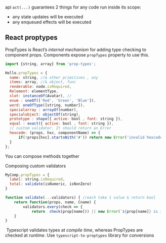 api `act(...)` guarantees 2 things for any code run inside its scope:
- any state updates will be executed
- any enqueued effects will be executed

## React proptypes

PropTypes is React’s *internal mechanism* for adding type checking to component props. Components expose `propTypes` property to use this.

```jsx
import {string, array} from 'prop-types';

Hello.propTypes = {
  name: string, //& other primitives , any
  items: array, //& object, func
  renderable: node.isRequired, 
  Relement: elementType,
  slot: instanceOf(Avatar), //
  enum : oneOf(['Red', 'Green', 'Blue']),
  word: oneOfType([string, number]),
  specialarray : arrayOf(number),
  specialobject: objectOf(string),
  prototype : shape({ active: bool , font: string }),
  equal : exact({ active: bool , font: string }),
  // custom validator. It should return an Error
  hexcode: (props, hxc, componentName) => {
	  if(!props[hxc].startsWith('#')) return new Error('invalid hexcode')
  }
};
```
You can compose methods together

Composing custom validators
```jsx
MyComp.propTypes = {
  label: string.isRequired,
  total: validate(isNumeric, isNonZero)
}

function validate(...validators) { //each take 1 value & return bool
	return function(props, name, Cname) {
		validators.every(check => {
			return	check(prop[name])) || new Error(`${prop[name]} is invalid`)
	}
}
```

 Typescript validates types at _compile time_, whereas PropTypes are checked at _runtime_. Use `typescript-to-proptypes` library for conversions